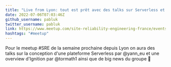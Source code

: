 ```yaml
---
title: "Live from Lyon: tout est prêt avec des talks sur Serverless et Ignition"
date: 2022-07-06T07:03:46Z
github_username: pabluk
twitter_username: pabluk
link: https://www.meetup.com/site-reliability-engineering-france/events/286856638/
hashtags: "#meetup"
---
```

Pour le meetup #SRE de la semaine prochaine depuis Lyon on aura des talks sur la conception d'une plateforme Serverless par @yann_eu et une overview d'Ignition par @tormath1 ainsi que de big news du groupe 🥳

